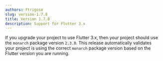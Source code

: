 ```yaml
---
authors: ftrigoso
slug: version-1.7.8
title: Version 1.7.8
description: Support for Flutter 3.x
---
```


If you upgrade your project to use Flutter 3.x, then your project should 
use the `monarch` package version `2.3.0`. This release automatically validates your project is using the correct `monarch` package version 
based on the Flutter version you are running.
